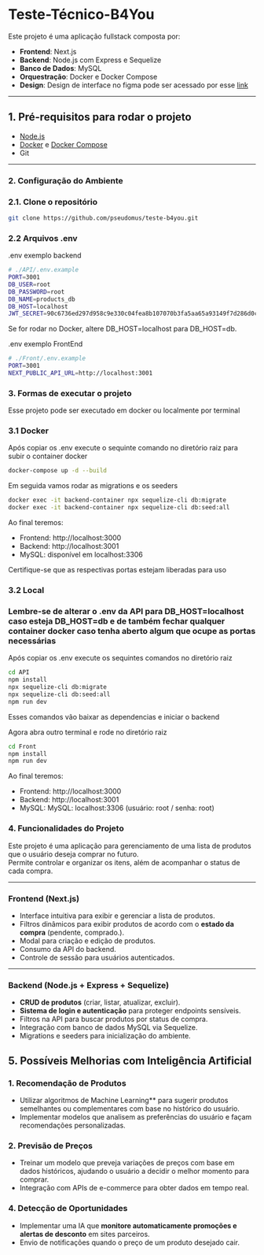 # Teste-Técnico-B4You
Este projeto é uma aplicação fullstack composta por:

- **Frontend**: Next.js  
- **Backend**: Node.js com Express e Sequelize  
- **Banco de Dados**: MySQL  
- **Orquestração**: Docker e Docker Compose
- **Design**: Design de interface no figma pode ser acessado por esse [link](https://www.figma.com/design/hjxbc9I2IUQ5ymx7CUzesX/Untitled?node-id=1-2&t=vA2zZMoyWm8VPVla-1)


---

## 1. Pré-requisitos para rodar o projeto

- [Node.js](https://nodejs.org/) 
- [Docker](https://www.docker.com/) e [Docker Compose](https://docs.docker.com/compose/)  
- Git

---

###  2. Configuração do Ambiente

###  2.1. Clone o repositório
```bash
git clone https://github.com/pseudomus/teste-b4you.git
```

###  2.2 Arquivos .env

.env exemplo backend
```bash
# ./API/.env.example
PORT=3001
DB_USER=root
DB_PASSWORD=root
DB_NAME=products_db
DB_HOST=localhost
JWT_SECRET=90c6736ed297d958c9e330c04fea8b107070b3fa5aa65a93149f7d286d0c91f12eaaae90cfb85452ad384be7be48a05d6217e53776d841a2e2f644fee35d3843
```
Se for rodar no Docker, altere DB_HOST=localhost para DB_HOST=db.

.env exemplo FrontEnd
```bash
# ./Front/.env.example
PORT=3001
NEXT_PUBLIC_API_URL=http://localhost:3001
```

### 3. Formas de executar o projeto
Esse projeto pode ser executado em docker ou localmente por terminal

### 3.1 Docker

Após copiar os .env execute o sequinte comando no diretório raiz para subir o container docker
```bash
docker-compose up -d --build
```
Em seguida vamos rodar as migrations e os seeders
```bash
docker exec -it backend-container npx sequelize-cli db:migrate
docker exec -it backend-container npx sequelize-cli db:seed:all
```
Ao final teremos:

- Frontend: http://localhost:3000
- Backend: http://localhost:3001
- MySQL: disponível em localhost:3306

Certifique-se que as respectivas portas estejam liberadas para uso

### 3.2 Local
### Lembre-se de alterar o .env da API para DB_HOST=localhost caso esteja DB_HOST=db e de também fechar qualquer container docker caso tenha aberto algum que ocupe as portas necessárias
Após copiar os .env execute os sequintes comandos no diretório raiz
```bash
cd API
npm install
npx sequelize-cli db:migrate
npx sequelize-cli db:seed:all
npm run dev
```
Esses comandos vão baixar as dependencias e iniciar o backend

Agora abra outro terminal e rode no diretório raiz
```bash
cd Front
npm install
npm run dev
```
Ao final teremos: 

- Frontend: http://localhost:3000
- Backend: http://localhost:3001
- MySQL: MySQL: localhost:3306 (usuário: root / senha: root)

###  4. Funcionalidades do Projeto

Este projeto é uma aplicação para gerenciamento de uma lista de produtos que o usuário deseja comprar no futuro.  
Permite controlar e organizar os itens, além de acompanhar o status de cada compra.

---

###  **Frontend (Next.js)**
-  Interface intuitiva para exibir e gerenciar a lista de produtos.  
-  Filtros dinâmicos para exibir produtos de acordo com o **estado da compra** (pendente, comprado.).  
-  Modal para criação e edição de produtos.  
-  Consumo da API do backend.  
-  Controle de sessão para usuários autenticados.

---

###  **Backend (Node.js + Express + Sequelize)**
-  **CRUD de produtos** (criar, listar, atualizar, excluir).  
-  **Sistema de login e autenticação** para proteger endpoints sensíveis.  
-  Filtros na API para buscar produtos por status de compra.  
-  Integração com banco de dados MySQL via Sequelize.  
-  Migrations e seeders para inicialização do ambiente.

## 5. Possíveis Melhorias com Inteligência Artificial

### **1. Recomendação de Produtos**
- Utilizar algoritmos de Machine Learning** para sugerir produtos semelhantes ou complementares com base no histórico do usuário.  
- Implementar modelos que analisem as preferências do usuário e façam recomendações personalizadas.

### **2. Previsão de Preços**
- Treinar um modelo que preveja variações de preços com base em dados históricos, ajudando o usuário a decidir o melhor momento para comprar.  
- Integração com APIs de e-commerce para obter dados em tempo real.

### **4. Detecção de Oportunidades**
- Implementar uma IA que **monitore automaticamente promoções e alertas de desconto** em sites parceiros.  
- Envio de notificações quando o preço de um produto desejado cair.

